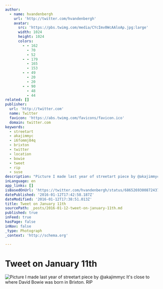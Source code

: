 ```yaml
---
author:
  - name: hvandenbergh
    url: 'http://twitter.com/hvandenbergh'
    avatar:
      src: 'https://pbs.twimg.com/media/CYcImv0WcAAloAp.jpg:large'
      width: 1024
      height: 1024
      colors:
        - - 162
          - 70
          - 52
        - - 179
          - 165
          - 153
        - - 49
          - 20
          - 20
        - - 90
          - 48
          - 44
related: []
publisher:
  url: 'http://twitter.com'
  name: Twitter
  favicon: 'https://abs.twimg.com/favicons/favicon.ico'
  domain: twitter.com
keywords:
  - streetart
  - akajimmyc
  - i6fommj84q
  - brixton
  - twitter
  - location
  - bowie
  - tweet
  - rip
  - suse
description: "Picture I made last year of streetart piece by @akajimmyc It's close to where David Bowie was born in Brixton. RIP"
inLanguage: en
app_links: []
isBasedOnUrl: 'https://twitter.com/hvandenbergh/status/686526930087243776'
datePublished: '2016-01-12T17:42:58.187Z'
dateModified: '2016-01-12T17:38:51.013Z'
title: Tweet on January 11th
sourcePath: _posts/2016-01-12-tweet-on-january-11th.md
published: true
inFeed: true
hasPage: false
inNav: false
_type: Photograph
_context: 'http://schema.org'

---
```

# Tweet on January 11th
![Picture I made last year of streetart piece by &commat;akajimmyc It's close to where David Bowie was born in Brixton&period; RIP](https://pbs.twimg.com/media/CYcImv0WcAAloAp.jpg:large)